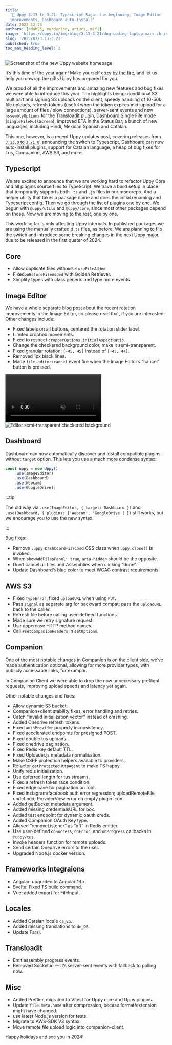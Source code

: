 ```yaml
---
title:
  '🎄 Uppy 3.13 to 3.21: Typescript Saga: the beginning, Image Editor
  improvements, Dashboard auto-install'
date: 2023-12-23
authors: [aduh95, murderlon, arturi, mifi]
image: 'https://uppy.io/img/blog/3.13-3.21/dog-coding-laptop-mars-christmas-tree.jpg"'
slug: '2023/07/3.13-3.21'
published: true
toc_max_heading_level: 2
---
```


<img src="/img/blog/3.13-3.21/dog-coding-laptop-mars-christmas-tree.jpg" className="border" alt="Screenshot of the new Uppy website homepage" />

It’s this time of the year again! Make yourself cozy
[by the fire](https://www.youtube.com/watch?v=ouqtX6WWL1U), and let us help you
unwrap the gifts Uppy has prepared for you.

We proud of all the improvements and amazing new features and bug fixes we were
able to introduce this year. The highlights being: conditional S3 multipart and
signing S3 uploads on the client, speedy handling of 10-50k file uploads,
refresh tokens (useful when the token expires mid-upload for a large amount of
files / slow connections), server-sent events and new `assemblyOptions` for the
Transloadit plugin, Dashboard Single File mode (`singleFileFullScreen`),
improved ETA in the Status Bar, a bunch of new languages, including Hindi,
Mexican Spanish and Catalan.

This one, however, is a recent Uppy updates post, covering releases from
[`3.13.0` to `3.21.0`](https://github.com/transloadit/uppy/compare/uppy%403.13.0...uppy%403.21.0):
announcing the switch to Typescript, Dashboard can now auto-install plugins,
support for Catalan language, a heap of bug fixes for Tus, Companion, AWS S3,
and more.

<!--truncate-->

## Typescript

We are excited to announce that we are working hard to refactor Uppy Core and
all plugins source files to TypeScript. We have a build setup in place that
temporarily supports both `.ts` and `.js` files in our monorepo. And a helper
utility that takes a package name and does the initial renaming and Typescript
config. Then we go through the list of plugins one by one. We begun with
`@uppy/utils` and `@uppy/core`, since most other packages depend on those. Now
we are moving to the rest, one by one.

This work so far is only affecting Uppy internals. In published packages we are
using the manually crafted `d.ts` files, as before. We are planning to flip the
switch and introduce some breaking changes in the next Uppy major, due to be
released in the first quater of 2024.

## Core

- Allow duplicate files with `onBeforeFileAdded`.
- Fixed`onBeforeFileAdded` with Golden Retriever.
- Simplify types with class generic and type more events.

## Image Editor

We have a whole separate blog post about the recent rotation improvements in the
Image Editor, so please read that, if you are interested. Other changes include:

- Fixed labels on all buttons, centered the rotation slider label.
- Limited cropbox movements.
- Fixed to respect `cropperOptions.initialAspectRatio`.
- Change the checkered background color, make it semi-transparent.
- Fixed granular rotation: `[-45, 45]` instead of `[-45, 44]`.
- Removed 1px black lines.
- Made `file-editor:cancel` event fire when the Image Editor’s “cancel” button
  is pressed.

<video muted autoplay loop src="/img/blog/3.13-3.21/crop.mov" type="video/mp4">
</video>

<img alt="Editor semi-transparant checkered background" src="/img/blog/3.13-3.21/editor.jpg" />

## Dashboard

Dashboard can now automatically discover and install compatible plugins without
`target` option. This lets you use a much more condense syntax:

```js
const uppy = new Uppy()
	.use(ImageEditor)
	.use(Dashboard)
	.use(Webcam)
	.use(GoogleDrive);
```

:::tip 

The old way via `.use(ImageEditor, { target: Dashboard })` and
`.use(Dashboard, { plugins: ['Webcam', 'GoogleDrive'] })` still works, but we
encourage you to use the new syntax.

:::

Bug fixes:

- Remove `.uppy-Dashboard-isFixed` CSS class when `uppy.close()` is invoked.
- When `showAddFilesPanel: true`, `aria-hidden` should be the opposite.
- Don’t cancel all files and Assemblies when clicking “done”.
- Update Dashboard’s blue color to meet WCAG contrast requirements.

## AWS S3

- Fixed `TypeError`, fixed `uploadURL` when using `PUT`.
- Pass `signal` as separate arg for backward compat; pass the `uploadURL` back
  to the caller.
- Refresh file before calling user-defined functions.
- Made sure we retry signature request.
- Use uppercase HTTP method names.
- Call `#setCompanionHeaders` in `setOptions`.

## Companion

One of the most notable changes in Companion is on the client side, we’ve made
authentication optional, allowing for more provider types, with publicly
accessable links, for example.

In Companion Client we were able to drop the now unnecessary preflight requests,
improving upload speeds and latency yet again.

Other notable changes and fixes:

- Allow dynamic S3 bucket.
- Companion+client stability fixes, error handling and retries.
- Catch “invalid initialization vector” instead of crashing.
- Added Onedrive refresh tokens.
- Fixed `authProvider` property inconsistency.
- Fixed accelerated endpoints for presigned POST.
- Fixed double tus uploads.
- Fixed onedrive pagination.
- Fixed Redis key default TTL.
- Fixed Uploader.js metadata normalisation.
- Make CSRF protection helpers available to providers.
- Refactor `getProtectedHttpAgent` to make TS happy.
- Unify redis initialization.
- Use deferred length for tus streams.
- Fixed a refresh token race condition.
- Fixed edge case for pagination on root.
- Fixed instagram/facebook auth error regression; uploadRemoteFile undefined;
  ProviderView error on empty plugin.icon.
- Added getBucket metadata argument.
- Added missing credentialsURL for box.
- Added test endpoint for dynamic oauth creds.
- Added Companion OAuth Key type.
- Aliased “removeListener” as “off” in Redis emitter.
- Use user-defined `onSuccess`, `onError`, and `onProgress` callbacks in
  `@uppy/tus`.
- Invoke headers function for remote uploads.
- Send certain Onedrive errors to the user.
- Upgraded Node.js docker version.

## Frameworks Integraions

- Angular: upgraded to Angular 16.x.
- Svelte: Fixed TS build command.
- Vue: added export for FileInput.

## Locales

- Added Catalan locale `ca_ES`.
- Added missing translations to `de_DE`.
- Update Farsi.

## Transloadit

- Emit assembly progress events.
- Removed Socket.io — it’s server-sent events with fallback to polling now.

## Misc

- Added Prettier, migrated to Vitest for Uppy core and Uppy plugins.
- Update `file.meta.name` after compression, becase format/extension might have
  changed.
- use latest Node.js version for tests.
- Migrate to AWS-SDK V3 syntax.
- Move remote file upload logic into companion-client.

Happy holidays and see you in 2024!
